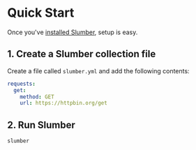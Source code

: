 # Quick Start

Once you've [installed Slumber](/artifacts), setup is easy.

## 1. Create a Slumber collection file

Create a file called `slumber.yml` and add the following contents:

```yaml
requests:
  get:
    method: GET
    url: https://httpbin.org/get
```

## 2. Run Slumber

```sh
slumber
```
